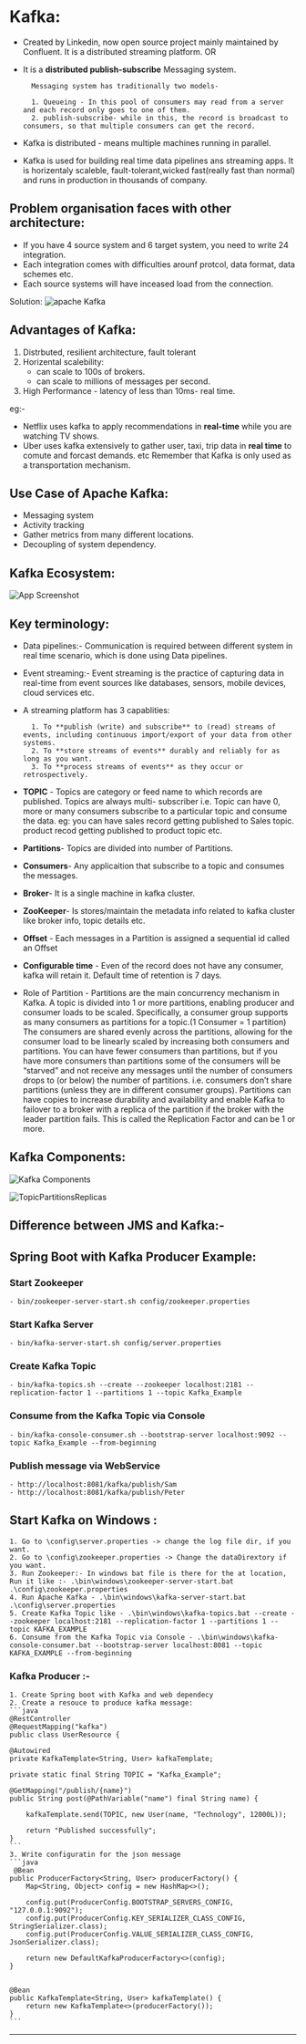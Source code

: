 
# Kafka:
- Created by Linkedin, now open source project mainly maintained by Confluent.
It is a distributed streaming platform.
OR
- It is a **distributed publish-subscribe** Messaging system.

        Messaging system has traditionally two models- 
    
        1. Queueing - In this pool of consumers may read from a server and each record only goes to one of them.
        2. publish-subscribe- while in this, the record is broadcast to consumers, so that multiple consumers can get the record.

- Kafka is distributed - means multiple machines running in parallel.
- Kafka is used for building real time data pipelines ans streaming apps. It is horizentaly scaleble, fault-tolerant,wicked fast(really fast than normal) and runs in production in thousands of company.

## Problem organisation faces with other architecture:
- If you have 4 source system and 6 target system, you need to write 24 integration.
- Each integration comes with difficulties arounf protcol, data format, data schemes etc.
- Each source systems will have inceased load from the connection. 

Solution:
![apache Kafka](https://github.com/Ashu-hub/All-About-MicroServices/blob/master/images/apacheKafka.jpg)

## Advantages of Kafka:
1. Distrbuted, resilient architecture, fault tolerant
2. Horizental scalebility:  
    - can scale to 100s of brokers.
    - can scale to millions of messages per second.
3. High Performance - latency of less than 10ms- real time.

eg:-
- Netflix uses kafka to apply recommendations in **real-time** while you are watching TV shows.
- Uber uses kafka extensively to gather user, taxi, trip data in **real time** to comute and forcast demands. etc
Remember that Kafka is only used as a transportation mechanism.

## Use Case of Apache Kafka:
- Messaging system
- Activity tracking
- Gather metrics from many different locations.
- Decoupling of system dependency.


## Kafka Ecosystem:

![App Screenshot](https://github.com/Ashu-hub/All-About-MicroServices/blob/master/images/Kafka-Architecture.png)


## Key terminology:
- Data pipelines:- Communication is required between different system in real time scenario, which is done using Data pipelines.
- Event streaming:- Event streaming is the practice of capturing data in real-time from event sources like databases, sensors, mobile devices, cloud services etc. 
- A streaming platform has 3 capablities:
        
        1. To **publish (write) and subscribe** to (read) streams of events, including continuous import/export of your data from other systems.
        2. To **store streams of events** durably and reliably for as long as you want.
        3. To **process streams of events** as they occur or retrospectively.
- **TOPIC** - Topics are category or feed name to which records are published. Topics are always multi- subscriber i.e. Topic can have 0, more or many consumers subscribe to a particular topic and consume the data.
    eg: you can have sales record getting published to Sales topic. product recod getting published to product topic etc. 

- **Partitions**- Topics are divided into number of Partitions.

- **Consumers**- Any applicaition that subscribe to a topic and consumes the messages.
- **Broker**- It is a single machine in kafka cluster.
- **ZooKeeper**- Is stores/maintain the metadata info related to kafka cluster like broker info, topic details etc.
- **Offset** - Each messages in a Partition is assigned a sequential id called an Offset
- **Configurable time** - Even of the record does not have any consumer, kafka will retain it. Default time of retention is 7 days.

- Role of Partition -
    Partitions are the main concurrency mechanism in Kafka. A topic is divided into 1 or more partitions, enabling producer and consumer loads to be scaled.
    Specifically, a consumer group supports as many consumers as partitions for a topic.(1 Consumer = 1 partition)
     The consumers are shared evenly across the partitions, allowing for the consumer load to be linearly scaled by increasing both consumers and partitions.
     You can have fewer consumers than partitions, but if you have more consumers than partitions some of the consumers will be “starved” and not receive any messages until the number of consumers drops to (or below) the number of partitions. i.e. consumers don’t share partitions (unless they are in different consumer groups). 
    Partitions can have copies to increase durability and availability and enable Kafka to failover to a broker with a replica of the partition if the broker with the leader partition fails. This is called the Replication Factor and can be 1 or more.
## Kafka Components:

![Kafka Components](https://github.com/Ashu-hub/All-About-MicroServices/blob/master/images/KafkaComponents.jpg)

  

![TopicPartitionsReplicas](https://github.com/Ashu-hub/All-About-MicroServices/blob/master/images/TopicPartitionsReplicas.jpg)

  
  
## Difference between JMS and Kafka:-


## Spring Boot with Kafka Producer Example:
###  Start Zookeeper
    - bin/zookeeper-server-start.sh config/zookeeper.properties
### Start Kafka Server
    - bin/kafka-server-start.sh config/server.properties
### Create Kafka Topic
    - bin/kafka-topics.sh --create --zookeeper localhost:2181 --replication-factor 1 --partitions 1 --topic Kafka_Example
### Consume from the Kafka Topic via Console
    - bin/kafka-console-consumer.sh --bootstrap-server localhost:9092 --topic Kafka_Example --from-beginning
### Publish message via WebService
    - http://localhost:8081/kafka/publish/Sam
    - http://localhost:8081/kafka/publish/Peter

## Start Kafka on Windows :
    1. Go to \config\server.properties -> change the log file dir, if you want.
    2. Go to \config\zookeeper.properties -> Change the dataDirextory if you want.
    3. Run Zookeeper:- In windows bat file is there for the at location, Run it like :- .\bin\windows\zookeeper-server-start.bat .\config\zookeeper.properties
    4. Run Apache Kafka - .\bin\windows\kafka-server-start.bat .\config\server.properties
    5. Create Kafka Topic like - .\bin\windows\kafka-topics.bat --create --zookeeper localhost:2181 --replication-factor 1 --partitions 1 --topic KAFKA_EXAMPLE
    6. Consume from the Kafka Topic via Console - .\bin\windows\kafka-console-consumer.bat --bootstrap-server localhost:8081 --topic KAFKA_EXAMPLE --from-beginning


### Kafka Producer :-
    
    1. Create Spring boot with Kafka and web dependecy
    2. Create a resouce to produce kafka message:
    ```java
    @RestController
    @RequestMapping("kafka")
    public class UserResource {

    @Autowired
    private KafkaTemplate<String, User> kafkaTemplate;

    private static final String TOPIC = "Kafka_Example";

    @GetMapping("/publish/{name}")
    public String post(@PathVariable("name") final String name) {

        kafkaTemplate.send(TOPIC, new User(name, "Technology", 12000L));

        return "Published successfully";
    }
    ```
    3. Write configuratin for the json message
    ```java
     @Bean
    public ProducerFactory<String, User> producerFactory() {
        Map<String, Object> config = new HashMap<>();

        config.put(ProducerConfig.BOOTSTRAP_SERVERS_CONFIG, "127.0.0.1:9092");
        config.put(ProducerConfig.KEY_SERIALIZER_CLASS_CONFIG, StringSerializer.class);
        config.put(ProducerConfig.VALUE_SERIALIZER_CLASS_CONFIG, JsonSerializer.class);

        return new DefaultKafkaProducerFactory<>(config);
    }


    @Bean
    public KafkaTemplate<String, User> kafkaTemplate() {
        return new KafkaTemplate<>(producerFactory());
    }
    ```
    
------------------------------------------------------------------------------
